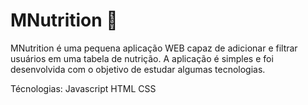 # MNutrition 🍕

MNutrition é uma pequena aplicação WEB capaz de adicionar e filtrar usuários em uma tabela de nutrição. A aplicação é simples e foi desenvolvida com o objetivo de estudar algumas tecnologias.

Técnologias:
Javascript
HTML
CSS